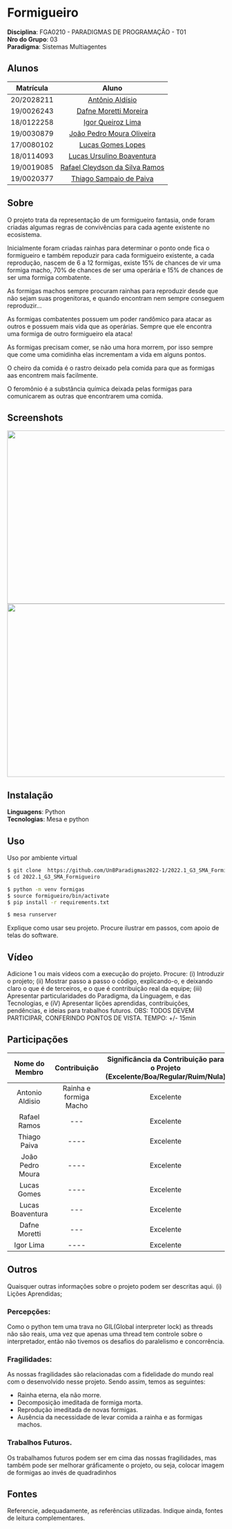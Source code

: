 # Formigueiro

**Disciplina**: FGA0210 - PARADIGMAS DE PROGRAMAÇÃO - T01 <br>
**Nro do Grupo**: 03<br>
**Paradigma**: Sistemas Multiagentes<br>

## Alunos

|Matrícula | Aluno |
| :--: | :--: |
| 20/2028211 |  [Antônio Aldísio](https://github.com/AntonioAldisio/) |
| 19/0026243 |  [Dafne Moretti Moreira](https://github.com/DafneM/) |
| 18/0122258 |  [Igor Queiroz Lima](https://github.com/igorq937/) |
| 19/0030879 |  [João Pedro Moura Oliveira](https://github.com/Joao-Moura/) |
| 17/0080102 |  [Lucas Gomes Lopes](https://github.com/LucasGlopes/) |
| 18/0114093 |  [Lucas Ursulino Boaventura](https://github.com/lboaventura25/) |
| 19/0019085 |  [Rafael Cleydson da Silva Ramos](https://github.com/RcleydsonR/) |
| 19/0020377 |  [Thiago Sampaio de Paiva](https://github.com/thiagohdaqw/) |

## Sobre 
O projeto trata da representação de um formigueiro fantasia, onde foram criadas algumas regras de convivências para cada agente existente no ecosistema. 

Inicialmente foram criadas rainhas para determinar o ponto onde fica o formigueiro e também repoduzir para cada formigueiro existente, a cada reprodução, nascem de 6 a 12 formigas, existe 15% de chances de vir uma formiga macho, 70% de chances de ser uma operária e 15% de chances de ser uma formiga combatente.

As formigas machos sempre procuram rainhas para reproduzir desde que não sejam suas progenitoras, e quando encontram nem sempre conseguem reproduzir...

As formigas combatentes possuem um poder randômico para atacar as outros e possuem mais vida que as operárias. Sempre que ele encontra uma formiga de outro formigueiro ela ataca!

As formigas precisam comer, se não uma hora morrem, por isso sempre que come uma comidinha elas incrementam a vida em alguns pontos.

O cheiro da comida é o rastro deixado pela comida para que as formigas aas encontrem mais facilmente.

O feromônio é a substância química deixada pelas formigas para comunicarem as outras que encontrarem uma comida.

## Screenshots

<p>
    <img src="https://user-images.githubusercontent.com/49161615/188467430-4aa6450d-3db8-4cd2-b8e8-0e5857e18b6a.png" width="700" height="400" />
    <img src="https://user-images.githubusercontent.com/49161615/188467460-f61cc0c3-2c44-45de-a911-82920679e8fc.png" width="700" height="400" />
</p>


## Instalação 
**Linguagens**: Python<br>
**Tecnologias**: Mesa e python<br>


## Uso 
Uso por ambiente virtual 
```bash
$ git clone  https://github.com/UnBParadigmas2022-1/2022.1_G3_SMA_Formigueiro.git
$ cd 2022.1_G3_SMA_Formigueiro

$ python -m venv formigas
$ source formigueiro/bin/activate
$ pip install -r requirements.txt

$ mesa runserver
```

Explique como usar seu projeto.
Procure ilustrar em passos, com apoio de telas do software.

## Vídeo
Adicione 1 ou mais vídeos com a execução do projeto.
Procure: 
(i) Introduzir o projeto;
(ii) Mostrar passo a passo o código, explicando-o, e deixando claro o que é de terceiros, e o que é contribuição real da equipe;
(iii) Apresentar particularidades do Paradigma, da Linguagem, e das Tecnologias, e
(iV) Apresentar lições aprendidas, contribuições, pendências, e ideias para trabalhos futuros.
OBS: TODOS DEVEM PARTICIPAR, CONFERINDO PONTOS DE VISTA.
TEMPO: +/- 15min


## Participações

|Nome do Membro | Contribuição | Significância da Contribuição para o Projeto (Excelente/Boa/Regular/Ruim/Nula) |
| :--:| :--: | :--: |
| Antonio Aldisio  |  Rainha e formiga Macho | Excelente |
| Rafael Ramos  | --- | Excelente |
| Thiago Paiva  |  ---- | Excelente |
| João Pedro Moura | ---- | Excelente |
| Lucas Gomes | ---- | Excelente |
| Lucas Boaventura |  ---| Excelente |
| Dafne Moretti | --- | Excelente |
| Igor Lima | ---- | Excelente |

## Outros 
Quaisquer outras informações sobre o projeto podem ser descritas aqui.
(i) Lições Aprendidas;

### Percepções:
Como o python tem uma trava no GIL(Global interpreter lock) as threads não são reais, uma vez que apenas uma thread tem controle sobre o interpretador, então não tivemos os desafios do paralelismo e concorrência.

### Fragilidades:
As nossas fragilidades são relacionadas com a fidelidade do mundo real com o desenvolvido nesse projeto. Sendo assim, temos as seguintes:
- Rainha eterna, ela não morre.
- Decomposição imeditada de formiga morta.
- Reprodução imeditada de novas formigas.
- Ausência da necessidade de levar comida a rainha e as formigas machos.


### Trabalhos Futuros.
Os trabalhamos futuros podem ser em cima das nossas fragilidades, mas também pode ser melhorar gráficamente o projeto, ou seja, colocar imagem de formigas ao invés de quadradinhos


## Fontes
Referencie, adequadamente, as referências utilizadas.
Indique ainda, fontes de leitura complementares.
